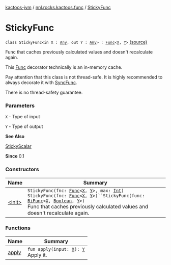 [kactoos-jvm](../../index.md) / [nnl.rocks.kactoos.func](../index.md) / [StickyFunc](./index.md)

# StickyFunc

`class StickyFunc<in X : `[`Any`](https://kotlinlang.org/api/latest/jvm/stdlib/kotlin/-any/index.html)`, out Y : `[`Any`](https://kotlinlang.org/api/latest/jvm/stdlib/kotlin/-any/index.html)`> : `[`Func`](../../nnl.rocks.kactoos/-func/index.md)`<`[`X`](index.md#X)`, `[`Y`](index.md#Y)`>` [(source)](https://github.com/neonailol/kactoos/blob/master/kactoos-jvm/src/main/kotlin/nnl/rocks/kactoos/func/StickyFunc.kt#L25)

Func that caches previously calculated values and doesn't
recalculate again.

This [Func](../../nnl.rocks.kactoos/-func/index.md) decorator technically is an in-memory
cache.

Pay attention that this class is not thread-safe. It is highly
recommended to always decorate it with [SyncFunc](../-sync-func/index.md).

There is no thread-safety guarantee.

### Parameters

`X` - Type of input

`Y` - Type of output

**See Also**

[StickyScalar](../../nnl.rocks.kactoos.scalar/-sticky-scalar/index.md)

**Since**
0.1

### Constructors

| Name | Summary |
|---|---|
| [&lt;init&gt;](-init-.md) | `StickyFunc(fnc: `[`Func`](../../nnl.rocks.kactoos/-func/index.md)`<`[`X`](index.md#X)`, `[`Y`](index.md#Y)`>, max: `[`Int`](https://kotlinlang.org/api/latest/jvm/stdlib/kotlin/-int/index.html)`)`<br>`StickyFunc(fnc: `[`Func`](../../nnl.rocks.kactoos/-func/index.md)`<`[`X`](index.md#X)`, `[`Y`](index.md#Y)`>)``StickyFunc(func: `[`BiFunc`](../../nnl.rocks.kactoos/-bi-func/index.md)`<`[`X`](index.md#X)`, `[`Boolean`](https://kotlinlang.org/api/latest/jvm/stdlib/kotlin/-boolean/index.html)`, `[`Y`](index.md#Y)`>)`<br>Func that caches previously calculated values and doesn't recalculate again. |

### Functions

| Name | Summary |
|---|---|
| [apply](apply.md) | `fun apply(input: `[`X`](index.md#X)`): `[`Y`](index.md#Y)<br>Apply it. |
